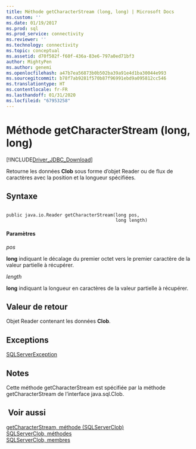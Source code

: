 ```yaml
---
title: Méthode getCharacterStream (long, long) | Microsoft Docs
ms.custom: ''
ms.date: 01/19/2017
ms.prod: sql
ms.prod_service: connectivity
ms.reviewer: ''
ms.technology: connectivity
ms.topic: conceptual
ms.assetid: d70f502f-f60f-436a-83e6-797a0ed71bf3
author: MightyPen
ms.author: genemi
ms.openlocfilehash: a47b7ea56873b0b502ba39a91e4d1ba30044e993
ms.sourcegitcommit: b78f7ab9281f570b87f96991ebd9a095812cc546
ms.translationtype: HT
ms.contentlocale: fr-FR
ms.lasthandoff: 01/31/2020
ms.locfileid: "67953258"
---
```

# <a name="getcharacterstream-method-long-long"></a>Méthode getCharacterStream (long, long)
[!INCLUDE[Driver_JDBC_Download](../../../includes/driver_jdbc_download.md)]

  Retourne les données **Clob** sous forme d’objet Reader ou de flux de caractères avec la position et la longueur spécifiées.  
  
## <a name="syntax"></a>Syntaxe  
  
```  
  
public java.io.Reader getCharacterStream(long pos,  
                                         long length)  
```  
  
#### <a name="parameters"></a>Paramètres  
 *pos*  
  
 **long** indiquant le décalage du premier octet vers le premier caractère de la valeur partielle à récupérer.  
  
 *length*  
  
 **long** indiquant la longueur en caractères de la valeur partielle à récupérer.  
  
## <a name="return-value"></a>Valeur de retour  
 Objet Reader contenant les données **Clob**.  
  
## <a name="exceptions"></a>Exceptions  
 [SQLServerException](../../../connect/jdbc/reference/sqlserverexception-class.md)  
  
## <a name="remarks"></a>Notes   
 Cette méthode getCharacterStream est spécifiée par la méthode getCharacterStream de l’interface java.sql.Clob.  
  
## <a name="see-also"></a> Voir aussi  
 [getCharacterStream, méthode &#40;SQLServerClob&#41;](../../../connect/jdbc/reference/getcharacterstream-method-sqlserverclob.md)   
 [SQLServerClob, méthodes](../../../connect/jdbc/reference/sqlserverclob-methods.md)   
 [SQLServerClob, membres](../../../connect/jdbc/reference/sqlserverclob-members.md)  
  
  
